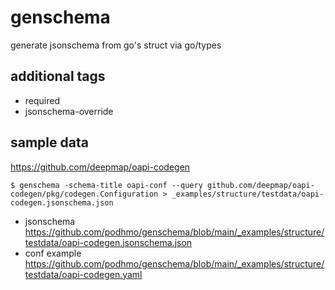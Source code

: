 # genschema
generate jsonschema from go's struct via go/types

## additional tags

- required
- jsonschema-override

## sample data

https://github.com/deepmap/oapi-codegen

```console
$ genschema -schema-title oapi-conf --query github.com/deepmap/oapi-codegen/pkg/codegen.Configuration > _examples/structure/testdata/oapi-codegen.jsonschema.json
```

- jsonschema https://github.com/podhmo/genschema/blob/main/_examples/structure/testdata/oapi-codegen.jsonschema.json
- conf example https://github.com/podhmo/genschema/blob/main/_examples/structure/testdata/oapi-codegen.yaml